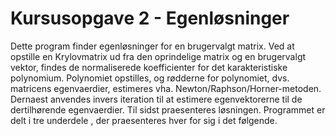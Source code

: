 # Kursusopgave 2 - Egenløsninger

Dette program finder egenløsninger for en brugervalgt matrix.
Ved at opstille en Krylovmatrix ud fra den oprindelige 
matrix og en brugervalgt vektor, findes de normaliserede koefficienter 
for det karakteristiske polynomium. Polynomiet opstilles, og rødderne for polynomiet, 
dvs. matricens egenvaerdier, estimeres vha. Newton/Raphson/Horner-metoden. 
Dernaest anvendes invers iteration til at estimere egenvektorerne til de 
dertilhørende egenvaerdier. Til sidst praesenteres løsningen. Programmet er 
delt i tre underdele , der praesenteres hver for sig i det følgende.
